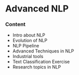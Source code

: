 # Advanced NLP

### Content
- Intro about NLP
- Evolution of NLP
- NLP Pipeline 
- Advanced Techniques in NLP
- Industrial tools
- Text Classification Exercise
- Research topics in NLP
